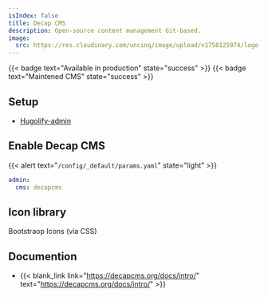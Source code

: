 ```yaml
---
isIndex: false
title: Decap CMS
description: Open-source content management Git-based.
image:
  src: https://res.cloudinary.com/uncinq/image/upload/v1758125974/logo-decap-cms_s1xnvt.svg
---
```

{{< badge text="Available in production" state="success" >}}
{{< badge text="Maintened CMS" state="success" >}}

## Setup

- [Hugolify-admin](../setup/)

## Enable Decap CMS


{{< alert text="`/config/_default/params.yaml`" state="light" >}}

```yaml
admin:
  cms: decapcms
```

## Icon library

Bootstraop Icons (via CSS)

## Documention

- {{< blank_link link="https://decapcms.org/docs/intro/" text="https://decapcms.org/docs/intro/" >}}
